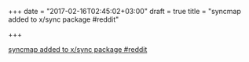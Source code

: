 +++
date = "2017-02-16T02:45:02+03:00"
draft = true
title = "syncmap added to x/sync package  #reddit"

+++

<p><a href="https://t.co/UqflMZjTsg">syncmap added to x/sync package  #reddit</a></p>
